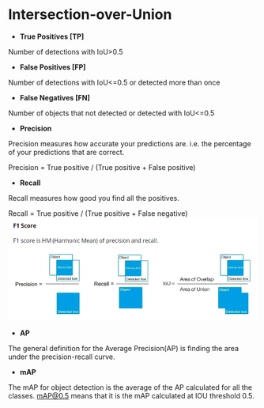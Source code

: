   
# Intersection-over-Union  
- **True Positives [TP]**  
  
Number of detections with IoU>0.5  
  
- **False Positives [FP]**  
  
Number of detections with IoU<=0.5 or detected more than once  
  
- **False Negatives [FN]**  
  
Number of objects that not detected or detected with IoU<=0.5  
  
- **Precision**  
  
Precision measures how accurate your predictions are. i.e. the percentage of your predictions that are correct.  
  
Precision = True positive / (True positive + False positive)  
  
- **Recall**  
  
Recall measures how good you find all the positives.   
  
Recall = True positive / (True positive + False negative)  
![Pasted image 20240524150202.png](../Pasted%20image%2020240524150202.png)  
  
  
- **AP**  
  
The general definition for the Average Precision(AP) is finding the area under the precision-recall curve.  
  
- **mAP**  
  
The mAP for object detection is the average of the AP calculated for all the classes. mAP@0.5 means that it is the mAP calculated at IOU threshold 0.5.
